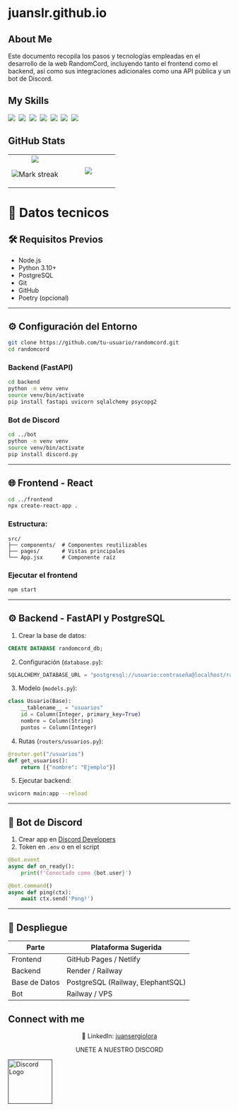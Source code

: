 # juanslr.github.io
## About Me

Este documento recopila los pasos y tecnologías empleadas en el desarrollo de la web RandomCord, incluyendo tanto el frontend como el backend, así como sus integraciones adicionales como una API pública y un bot de Discord.

## My Skills

<img src="https://img.shields.io/badge/HTML-%23E34F26.svg?logo=html5&logoColor=white"> 
<img src="https://img.shields.io/badge/Tailwind%20CSS-%2338B2AC.svg?logo=tailwind-css&logoColor=white"> 
<img src="https://img.shields.io/badge/React-61DAFB?logo=react&logoColor=white"> 
<img src="https://img.shields.io/badge/Python-3776AB?logo=python&logoColor=fff"> 
<img src="https://img.shields.io/badge/FastAPI-009485.svg?logo=fastapi&logoColor=white"> 
<img src="https://img.shields.io/badge/Postgres-%23316192.svg?logo=postgresql&logoColor=white"> 
<img src="https://img.shields.io/badge/npm-CB3837?logo=npm&logoColor=fff"> 

## GitHub Stats

<table><tbody><tr border="none"><td width="50%" align="center">
<img align="center" src="https://readme-stats-fork-mauve.vercel.app/api/?username=juanslr&theme=dark&show_icons=true&count_private=true">

<img alt="Mark streak" src="https://github-readme-streak-stats-five-roan.vercel.app?user=juanslr&theme=dark"></td><td width="50%" align="center">
<img align="center" src="https://readme-stats-fork-mauve.vercel.app/api/top-langs/?username=juanslr&theme=dark&hide_border=false&no-bg=true&no-frame=true&langs_count=6"></td></tr></tbody></table>


# 📘 Datos tecnicos

## 🛠 Requisitos Previos

- Node.js
- Python 3.10+
- PostgreSQL
- Git
- GitHub
- Poetry (opcional)

---

## ⚙️ Configuración del Entorno

```bash
git clone https://github.com/tu-usuario/randomcord.git
cd randomcord
```

### Backend (FastAPI)

```bash
cd backend
python -m venv venv
source venv/bin/activate
pip install fastapi uvicorn sqlalchemy psycopg2
```

### Bot de Discord

```bash
cd ../bot
python -m venv venv
source venv/bin/activate
pip install discord.py
```

---

## 🌐 Frontend - React

```bash
cd ../frontend
npx create-react-app .
```

### Estructura:

```
src/
├── components/  # Componentes reutilizables
├── pages/       # Vistas principales
└── App.jsx      # Componente raíz
```

### Ejecutar el frontend

```bash
npm start
```

---

## ⚙️ Backend - FastAPI y PostgreSQL

1. Crear la base de datos:

```sql
CREATE DATABASE randomcord_db;
```

2. Configuración (`database.py`):

```python
SQLALCHEMY_DATABASE_URL = "postgresql://usuario:contraseña@localhost/randomcord_db"
```

3. Modelo (`models.py`):

```python
class Usuario(Base):
    __tablename__ = "usuarios"
    id = Column(Integer, primary_key=True)
    nombre = Column(String)
    puntos = Column(Integer)
```

4. Rutas (`routers/usuarios.py`):

```python
@router.get("/usuarios")
def get_usuarios():
    return [{"nombre": "Ejemplo"}]
```

5. Ejecutar backend:

```bash
uvicorn main:app --reload
```

---

## 🤖 Bot de Discord

1. Crear app en [Discord Developers](https://discord.com/developers/applications)
2. Token en `.env` o en el script

```python
@bot.event
async def on_ready():
    print(f'Conectado como {bot.user}')

@bot.command()
async def ping(ctx):
    await ctx.send('Pong!')
```

---

## 🚀 Despliegue

| Parte        | Plataforma Sugerida          |
|--------------|-------------------------------|
| Frontend     | GitHub Pages / Netlify         |
| Backend      | Render / Railway               |
| Base de Datos| PostgreSQL (Railway, ElephantSQL) |
| Bot          | Railway / VPS                  |


## Connect with me

<p align="center">🔗 LinkedIn: <a href="htttps://linkedin.com/juansergiolora" target="_blank">juansergiolora</a></p>

<center><P>UNETE A NUESTRO DISCORD</P></center>
<a href="">
<img src="https://www.svgrepo.com/show/452188/discord.svg" alt="Discord Logo" style="width: 100px; max-width: 100px;" />
</a>

